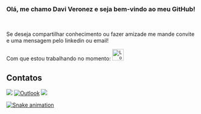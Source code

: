 ### Olá, me chamo Davi Veronez e seja bem-vindo ao meu GitHub!
<br> 

Se deseja compartilhar conhecimento ou fazer amizade me mande convite e uma mensagem pelo linkedin ou email!

<div>
  <a href="https://github.com/Veronez1"></a>
</div>

Com que estou trabalhando no momento: 
<code><img
    height="30"
    src="https://e7.pngegg.com/pngimages/520/669/png-clipart-c-logo-c-programming-language-computer-icons-computer-programming-programming-miscellaneous-blue.png"
    alt="Logo C#"/></code>

  <h2>Contatos</h2>

 <div> 
    <a href="https://www.instagram.com/daviveronez__/" target="_blank"><img src="https://img.shields.io/badge/-Instagram-%23E4405F?style=for-the-badge&logo=instagram&logoColor=white" target="_blank"></a>
    <a href = "mailto:daviveronez20@outlook.com"><img alt="Outlook" src="https://img.shields.io/static/v1?style=for-the-badge&message=Outlook&color=0078D4&logo=Microsoft+Outlook&logoColor=FFFFFF&label="></a>
    <a href="https://www.linkedin.com/in/davi-veronez/" target="_blank"><img src="https://img.shields.io/badge/-LinkedIn-%230077B5?style=for-the-badge&logo=linkedin&logoColor=white" target="_blank">
 </div>



 ![Snake animation](https://github.com/LuigiGF/LuigiGF/blob/output/github-contribution-grid-snake.svg)
